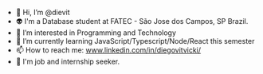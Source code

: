 - 👋 Hi, I’m @dievit
- 👽 I'm a Database student at FATEC - São Jose dos Campos, SP Brazil.
- 👀 I’m interested in Programming and Technology
- 🌱 I’m currently learning JavaScript/Typescript/Node/React this semester
- 📫 How to reach me: www.linkedin.com/in/diegovitvicki/
- 🔎 I'm job and internship seeker.

<!---
dievit/dievit is a ✨ special ✨ repository because its `README.md` (this file) appears on your GitHub profile.
You can click the Preview link to take a look at your changes.
--->
